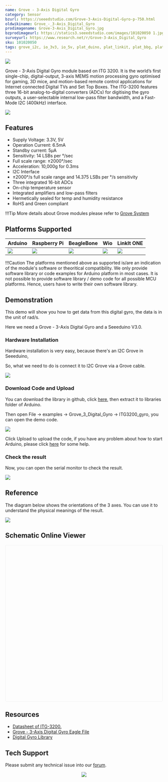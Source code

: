 ```yaml
---
name: Grove - 3-Axis Digital Gyro
category: Sensor
bzurl: https://seeedstudio.com/Grove-3-Axis-Digital-Gyro-p-750.html
oldwikiname: Grove_-_3-Axis_Digital_Gyro
prodimagename: Grove-3-Axis_Digital_Gyro.jpg
bzprodimageurl: https://statics3.seeedstudio.com/images/101020050 1.jpg
surveyurl: https://www.research.net/r/Grove-3-Axis_Digital_Gyro
sku: 101020050
tags: grove_i2c, io_3v3, io_5v, plat_duino, plat_linkit, plat_bbg, plat_wio
---
```


![](https://files.seeedstudio.com/wiki/Grove-3-Axis_Digital_Gyro/img/Grove-3-Axis_Digital_Gyro.jpg)

Grove - 3-Axis Digital Gyro module based on ITG 3200. It is the world’s first single-chip, digital-output, 3-axis MEMS motion processing gyro optimised for gaming, 3D mice, and motion-based remote control applications for Internet connected Digital TVs and Set Top Boxes. The ITG-3200 features three 16-bit analog-to-digital converters (ADCs) for digitising the gyro outputs, a user-selectable internal low-pass filter bandwidth, and a Fast-Mode I2C (400kHz) interface.

[![](https://files.seeedstudio.com/wiki/common/Get_One_Now_Banner.png)](https://www.seeedstudio.com/Grove-3-Axis-Digital-Gyro-p-750.html)

Features
--------

-   Supply Voltage: 3.3V, 5V
-   Operation Current: 6.5mA
-   Standby current: 5μA
-   Sensitivity: 14 LSBs per °/sec
-   Full scale range: ±2000°/sec
-   Acceleration: 10,000g for 0.3ms
-   I2C Interface
-   ±2000°/s full scale range and 14.375 LSBs per °/s sensitivity
-   Three integrated 16-bit ADCs
-   On-chip temperature sensor
-   Integrated amplifiers and low-pass filters
-   Hermetically sealed for temp and humidity resistance
-   RoHS and Green compliant

!!!Tip
    More details about Grove modules please refer to [Grove System](https://wiki.seeedstudio.com/Grove_System/)

Platforms Supported
-------------------

| Arduino                                                                                             | Raspberry Pi                                                                                             | BeagleBone                                                                                      | Wio                                                                                               | LinkIt ONE                                                                                         |
|-----------------------------------------------------------------------------------------------------|----------------------------------------------------------------------------------------------------------|-------------------------------------------------------------------------------------------------|---------------------------------------------------------------------------------------------------|----------------------------------------------------------------------------------------------------|
| ![](https://files.seeedstudio.com/wiki/wiki_english/docs/images/arduino_logo.jpg) | ![](https://files.seeedstudio.com/wiki/wiki_english/docs/images/raspberry_pi_logo_n.jpg) | ![](https://files.seeedstudio.com/wiki/wiki_english/docs/images/bbg_logo.jpg) | ![](https://files.seeedstudio.com/wiki/wiki_english/docs/images/wio_logo.jpg) | ![](https://files.seeedstudio.com/wiki/wiki_english/docs/images/linkit_logo.jpg) |

!!!Caution
    The platforms mentioned above as supported is/are an indication of the module's software or theoritical compatibility. We only provide software library or code examples for Arduino platform in most cases. It is not possible to provide software library / demo code for all possible MCU platforms. Hence, users have to write their own software library.

Demonstration
-------------

This demo will show you how to get data from this digital gyro, the data is in the unit of rad/s.

Here we need a Grove - 3-Axis Digital Gyro and a Seeeduino V3.0.

### Hardware Installation

Hardware installation is very easy, because there's an I2C Grove in Seeeduino,

So, what we need to do is connect it to I2C Grove via a Grove cable.

![](https://files.seeedstudio.com/wiki/Grove-3-Axis_Digital_Gyro/img/Grove-3-Axis_Digital_Gyro_Hardware.JPG)

### Download Code and Upload

You can download the library in github, click [here](https://github.com/Seeed-Studio/Grove_3_Axis_Digital_Gyro/), then extract it to libraries folder of Arduino.

Then open File -> examples -> Grove_3_Digital_Gyro -> ITG3200_gyro, you can open the demo code.

![](https://files.seeedstudio.com/wiki/Grove-3-Axis_Digital_Gyro/img/ITG3200_gyro_ArduinoIde.jpg)

Click Upload to upload the code, if you have any problem about how to start Arduino, please click [here](/Getting_Started_with_Seeeduino) for some help.

### Check the result

Now, you can open the serial monitor to check the result.

![](https://files.seeedstudio.com/wiki/Grove-3-Axis_Digital_Gyro/img/Grove-3-Axis_Digital_Gyro_SerialDta.jpg)

Reference
---------

The diagram below shows the orientations of the 3 axes. You can use it to understand the physical meanings of the result.

![](https://files.seeedstudio.com/wiki/Grove-3-Axis_Digital_Gyro/img/Gyro_Reference_1.jpg)


## Schematic Online Viewer

<div class="altium-ecad-viewer" data-project-src="https://files.seeedstudio.com/wiki/Grove-3-Axis_Digital_Gyro/res/Grove-3-Axis_Digital_Gyro_Eagle_File.zip" style="border-radius: 0px 0px 4px 4px; height: 500px; border-style: solid; border-width: 1px; border-color: rgb(241, 241, 241); overflow: hidden; max-width: 1280px; max-height: 700px; box-sizing: border-box;" />
</div>


Resources
---------

-   [Datasheet of ITG-3200.](https://files.seeedstudio.com/wiki/Grove-3-Axis_Digital_Gyro/res/ITG-3200.pdf)
-   [Grove - 3-Axis Digital Gyro Eagle File](https://files.seeedstudio.com/wiki/Grove-3-Axis_Digital_Gyro/res/Grove-3-Axis_Digital_Gyro_Eagle_File.zip)
-   [Digital Gyro Library](https://github.com/Seeed-Studio/Grove_3_Axis_Digital_Gyro)


<!-- This Markdown file was created from https://www.seeedstudio.com/wiki/Grove_-_3-Axis_Digital_Gyro -->

## Tech Support
Please submit any technical issue into our [forum](https://forum.seeedstudio.com/). <br /><p style="text-align:center"><a href="https://www.seeedstudio.com/act-4.html?utm_source=wiki&utm_medium=wikibanner&utm_campaign=newproducts" target="_blank"><img src="https://files.seeedstudio.com/wiki/Wiki_Banner/new_product.jpg" /></a></p>